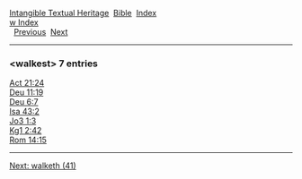 [Intangible Textual Heritage](../../index)  [Bible](../index) 
[Index](index)   
[w Index](_w_)  
  [Previous](c12203)  [Next](c12205) 

------------------------------------------------------------------------

### &lt;walkest&gt; 7 entries

[Act 21:24](../kjv/act021.htm#024)  
[Deu 11:19](../kjv/deu011.htm#019)  
[Deu 6:7](../kjv/deu006.htm#007)  
[Isa 43:2](../kjv/isa043.htm#002)  
[Jo3 1:3](../kjv/jo3001.htm#003)  
[Kg1 2:42](../kjv/kg1002.htm#042)  
[Rom 14:15](../kjv/rom014.htm#015)  

------------------------------------------------------------------------

[Next: walketh (41)](c12205)
